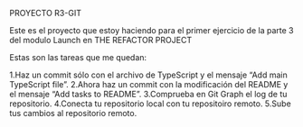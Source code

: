 PROYECTO R3-GIT

Este es el proyecto que estoy haciendo para el primer ejercicio de
la parte 3 del modulo Launch en THE REFACTOR PROJECT

Estas son las tareas que me quedan:

1.Haz un commit sólo con el archivo de TypeScript y el mensaje “Add main TypeScript file”.
2.Ahora haz un commit con la modificación del README y el mensaje “Add tasks to README”.
3.Comprueba en Git Graph el log de tu repositorio.
4.Conecta tu repositorio local con tu repositoiro remoto.
5.Sube tus cambios al repositorio remoto.
